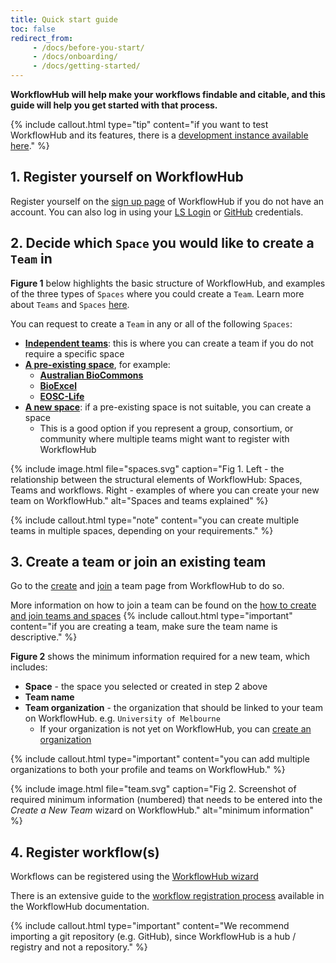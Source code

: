 ```yaml
---
title: Quick start guide
toc: false
redirect_from: 
     - /docs/before-you-start/
     - /docs/onboarding/
     - /docs/getting-started/
---
```



**WorkflowHub will help make your workflows findable and citable, and this guide will help you get started with that process.**

{% include callout.html type="tip" content="if you want to test WorkflowHub and its features, there is a [development instance available here](https://dev.workflowhub.eu/)." %}

## 1. Register yourself on WorkflowHub

Register yourself on the [sign up page](https://workflowhub.eu/signup) of WorkflowHub if you do not have an account. You can also log in using your [LS Login](https://lifescience-ri.eu/ls-login/) or [GitHub](https://github.com/) credentials.


## 2. Decide which `Space` you would like to create a `Team` in

**Figure 1** below highlights the basic structure of WorkflowHub, and examples of the three types of `Spaces` where you could create a `Team`. Learn more about `Teams` and `Spaces` [here](/docs/space-team-organisation).

You can request to create a `Team` in any or all of the following `Spaces`:

- [**Independent teams**](https://workflowhub.eu/programmes/3): this is where you can create a team if you do not require a specific space
- [**A pre-existing space**](https://workflowhub.eu/programmes), for example:
     * [**Australian BioCommons**](https://workflowhub.eu/programmes/8)
     * [**BioExcel**](https://workflowhub.eu/programmes/2)
     * [**EOSC-Life**](https://workflowhub.eu/programmes/6)
- [**A new space**](https://workflowhub.eu/programmes/new): if a pre-existing space is not suitable, you can create a space
     * This is a good option if you represent a group, consortium, or community where multiple teams might want to register with WorkflowHub

{% include image.html file="spaces.svg" caption="Fig 1. Left - the relationship between the structural elements of WorkflowHub: Spaces, Teams and workflows. Right - examples of where you can create your new team on WorkflowHub." alt="Spaces and teams explained" %}

{% include callout.html type="note" content="you can create multiple teams in multiple spaces, depending on your requirements." %}


## 3. Create a team or join an existing team

Go to the [create](https://workflowhub.eu/projects/guided_create) and [join](https://workflowhub.eu/projects/guided_join) a team page from WorkflowHub to do so.

More information on how to join a team can be found on the [how to create and join teams and spaces](/docs/join-create-teams-spaces)
{% include callout.html type="important" content="if you are creating a team, make sure the team name is descriptive." %}


**Figure 2** shows the minimum information required for a new team, which includes:

- **Space** - the space you selected or created in step 2 above
- **Team name**
- **Team organization** - the organization that should be linked to your team on WorkflowHub. e.g. `University of Melbourne`
     * If your organization is not yet on WorkflowHub, you can [create an organization](https://workflowhub.eu/institutions/new)

{% include callout.html type="important" content="you can add multiple organizations to both your profile and teams on WorkflowHub." %}

{% include image.html file="team.svg" caption="Fig 2. Screenshot of required minimum information (numbered) that needs to be entered into the *Create a New Team* wizard on WorkflowHub." alt="minimum information" %}


## 4. Register workflow(s) 

Workflows can be registered using the [WorkflowHub wizard](https://workflowhub.eu/workflows/new)

There is an extensive guide to the [workflow registration process](/docs/registering_workflows/registering-a-workflow/) available in the WorkflowHub documentation.

{% include callout.html type="important" content="We recommend importing a git repository (e.g. GitHub), since WorkflowHub is a hub / registry and not a repository." %}
